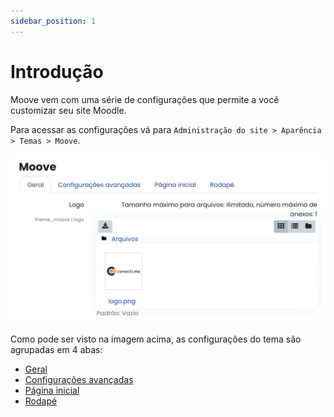 ```yaml
---
sidebar_position: 1
---
```


# Introdução

Moove vem com uma série de configurações que permite a você customizar seu site Moodle.

Para acessar as configurações vá para `Administração do site > Aparência > Temas > Moove`.

![Moove settings](/img/pt/theme_moove/img1.png)

Como pode ser visto na imagem acima, as configurações do tema são agrupadas em 4 abas:

- [Geral](general)
- [Configurações avançadas](advanced)
- [Página inicial](frontpage)
- [Rodapé](footer)